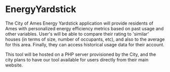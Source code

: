 EnergyYardstick
===============

The City of Ames Energy Yardstick application will provide residents of Ames with personalized energy efficiency metrics based on past usage and other variables. User's will be able to compare their rating to 'similar' houses (in terms of size, number of occupants, etc), and also to the average for this area. Finally, they can access historical usage data for their account.

This tool will be hosted on a PHP server provisioned by the City, and the city plans to have our tool available for users directly from their main website.
